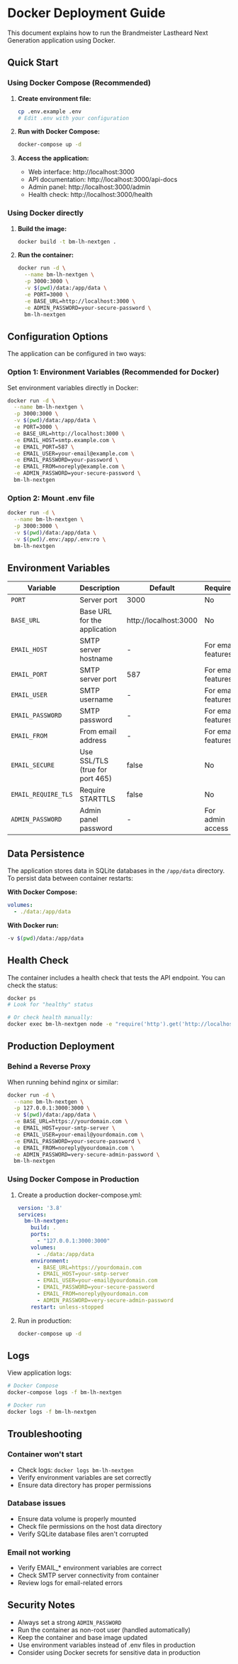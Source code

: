 # Docker Deployment Guide

This document explains how to run the Brandmeister Lastheard Next Generation application using Docker.

## Quick Start

### Using Docker Compose (Recommended)

1. **Create environment file:**
   ```bash
   cp .env.example .env
   # Edit .env with your configuration
   ```

2. **Run with Docker Compose:**
   ```bash
   docker-compose up -d
   ```

3. **Access the application:**
   - Web interface: http://localhost:3000
   - API documentation: http://localhost:3000/api-docs
   - Admin panel: http://localhost:3000/admin
   - Health check: http://localhost:3000/health

### Using Docker directly

1. **Build the image:**
   ```bash
   docker build -t bm-lh-nextgen .
   ```

2. **Run the container:**
   ```bash
   docker run -d \
     --name bm-lh-nextgen \
     -p 3000:3000 \
     -v $(pwd)/data:/app/data \
     -e PORT=3000 \
     -e BASE_URL=http://localhost:3000 \
     -e ADMIN_PASSWORD=your-secure-password \
     bm-lh-nextgen
   ```

## Configuration Options

The application can be configured in two ways:

### Option 1: Environment Variables (Recommended for Docker)

Set environment variables directly in Docker:

```bash
docker run -d \
  --name bm-lh-nextgen \
  -p 3000:3000 \
  -v $(pwd)/data:/app/data \
  -e PORT=3000 \
  -e BASE_URL=http://localhost:3000 \
  -e EMAIL_HOST=smtp.example.com \
  -e EMAIL_PORT=587 \
  -e EMAIL_USER=your-email@example.com \
  -e EMAIL_PASSWORD=your-password \
  -e EMAIL_FROM=noreply@example.com \
  -e ADMIN_PASSWORD=your-secure-password \
  bm-lh-nextgen
```

### Option 2: Mount .env file

```bash
docker run -d \
  --name bm-lh-nextgen \
  -p 3000:3000 \
  -v $(pwd)/data:/app/data \
  -v $(pwd)/.env:/app/.env:ro \
  bm-lh-nextgen
```

## Environment Variables

| Variable | Description | Default | Required |
|----------|-------------|---------|----------|
| `PORT` | Server port | 3000 | No |
| `BASE_URL` | Base URL for the application | http://localhost:3000 | No |
| `EMAIL_HOST` | SMTP server hostname | - | For email features |
| `EMAIL_PORT` | SMTP server port | 587 | For email features |
| `EMAIL_USER` | SMTP username | - | For email features |
| `EMAIL_PASSWORD` | SMTP password | - | For email features |
| `EMAIL_FROM` | From email address | - | For email features |
| `EMAIL_SECURE` | Use SSL/TLS (true for port 465) | false | No |
| `EMAIL_REQUIRE_TLS` | Require STARTTLS | false | No |
| `ADMIN_PASSWORD` | Admin panel password | - | For admin access |

## Data Persistence

The application stores data in SQLite databases in the `/app/data` directory. To persist data between container restarts:

**With Docker Compose:**
```yaml
volumes:
  - ./data:/app/data
```

**With Docker run:**
```bash
-v $(pwd)/data:/app/data
```

## Health Check

The container includes a health check that tests the API endpoint. You can check the status:

```bash
docker ps
# Look for "healthy" status

# Or check health manually:
docker exec bm-lh-nextgen node -e "require('http').get('http://localhost:3000/public/lastheard/grouped?timeRange=5m&limit=1', (res) => { console.log('Status:', res.statusCode) })"
```

## Production Deployment

### Behind a Reverse Proxy

When running behind nginx or similar:

```bash
docker run -d \
  --name bm-lh-nextgen \
  -p 127.0.0.1:3000:3000 \
  -v $(pwd)/data:/app/data \
  -e BASE_URL=https://yourdomain.com \
  -e EMAIL_HOST=your-smtp-server \
  -e EMAIL_USER=your-email@yourdomain.com \
  -e EMAIL_PASSWORD=your-secure-password \
  -e EMAIL_FROM=noreply@yourdomain.com \
  -e ADMIN_PASSWORD=very-secure-admin-password \
  bm-lh-nextgen
```

### Using Docker Compose in Production

1. Create a production docker-compose.yml:
   ```yaml
   version: '3.8'
   services:
     bm-lh-nextgen:
       build: .
       ports:
         - "127.0.0.1:3000:3000"
       volumes:
         - ./data:/app/data
       environment:
         - BASE_URL=https://yourdomain.com
         - EMAIL_HOST=your-smtp-server
         - EMAIL_USER=your-email@yourdomain.com
         - EMAIL_PASSWORD=your-secure-password
         - EMAIL_FROM=noreply@yourdomain.com
         - ADMIN_PASSWORD=very-secure-admin-password
       restart: unless-stopped
   ```

2. Run in production:
   ```bash
   docker-compose up -d
   ```

## Logs

View application logs:
```bash
# Docker Compose
docker-compose logs -f bm-lh-nextgen

# Docker run
docker logs -f bm-lh-nextgen
```

## Troubleshooting

### Container won't start
- Check logs: `docker logs bm-lh-nextgen`
- Verify environment variables are set correctly
- Ensure data directory has proper permissions

### Database issues
- Ensure data volume is properly mounted
- Check file permissions on the host data directory
- Verify SQLite database files aren't corrupted

### Email not working
- Verify EMAIL_* environment variables are correct
- Check SMTP server connectivity from container
- Review logs for email-related errors

## Security Notes

- Always set a strong `ADMIN_PASSWORD`
- Run the container as non-root user (handled automatically)
- Keep the container and base image updated
- Use environment variables instead of .env files in production
- Consider using Docker secrets for sensitive data in production